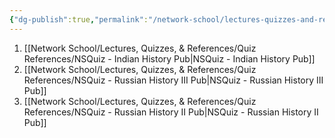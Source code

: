 ```yaml
---
{"dg-publish":true,"permalink":"/network-school/lectures-quizzes-and-references/quiz-references/ns-quizzes-reverse-chronological/","tags":["gardenEntry"]}
---
```



1. [[Network School/Lectures, Quizzes, & References/Quiz References/NSQuiz - Indian History Pub\|NSQuiz - Indian History Pub]]
2. [[Network School/Lectures, Quizzes, & References/Quiz References/NSQuiz - Russian History III Pub\|NSQuiz - Russian History III Pub]]
3. [[Network School/Lectures, Quizzes, & References/Quiz References/NSQuiz - Russian History II Pub\|NSQuiz - Russian History II Pub]]


